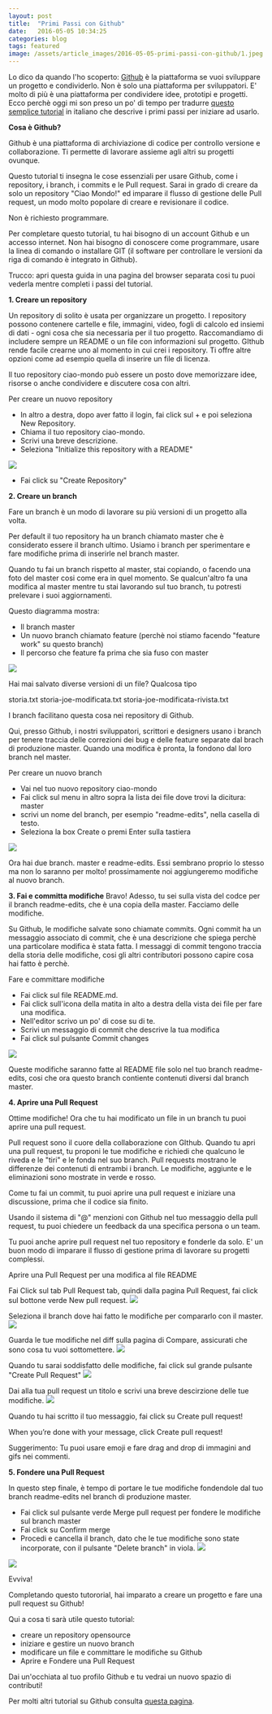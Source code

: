 ```yaml
---
layout: post
title:  "Primi Passi con Github"
date:   2016-05-05 10:34:25
categories: blog
tags: featured
image: /assets/article_images/2016-05-05-primi-passi-con-github/1.jpeg
---
```


Lo dico da quando l'ho scoperto: [Github](www.github.com) è la piattaforma se vuoi sviluppare un progetto e condividerlo. Non è solo una piattaforma per sviluppatori. E' molto di più è una piattaforma per condividere idee, prototipi e progetti.
Ecco perchè oggi mi son preso un po' di tempo per tradurre [questo semplice tutorial](https://guides.github.com/activities/hello-world/) in italiano che descrive i primi passi per iniziare ad usarlo.

**Cosa è Github?**

Github è una piattaforma di archiviazione di codice per controllo versione e collaborazione. Ti permette di lavorare assieme agli altri su progetti ovunque.

Questo tutorial ti insegna le cose essenziali per usare Github, come i repository, i branch, i commits e le Pull request. Sarai in grado di creare da solo un repository "Ciao Mondo!" ed imparare il flusso di gestione delle Pull request, un modo molto popolare di creare e revisionare il codice.

Non è richiesto programmare.

Per completare questo tutorial, tu hai bisogno di un account Github e un accesso internet. Non hai bisogno di conoscere come programmare, usare la linea di comando o installare GIT (il software per controllare le versioni da riga di comando è integrato in Github).

Trucco: apri questa guida in una pagina del browser separata cosi tu puoi vederla mentre completi i passi del tutorial.

**1. Creare un repository**

Un repository di solito è usata per organizzare un progetto. I repository possono contenere cartelle e file, immagini, video, fogli di calcolo ed insiemi di dati - ogni cosa che sia necessaria per il tuo progetto. Raccomandiamo di includere sempre un README o un file con informazioni sul progetto. GIthub rende facile crearne uno al momento in cui crei i repository. Ti offre altre opzioni come ad esempio quella di inserire un file di licenza.

Il tuo repository ciao-mondo può essere un posto dove memorizzare idee, risorse o anche condividere e discutere cosa con altri.

Per creare un nuovo repository

- In altro a destra, dopo aver fatto il login, fai click sul + e poi seleziona New Repository.
- Chiama il tuo repository ciao-mondo.
- Scrivi una breve descrizione.
- Seleziona "Initialize this repository with a README"

![](https://guides.github.com/activities/hello-world/create-new-repo.png)

- Fai click su "Create Repository"

**2. Creare un branch**

Fare un branch è un modo di lavorare su più versioni di un progetto alla volta.

Per default il tuo repository ha un branch chiamato master che è considerato essere il branch ultimo. Usiamo i branch per sperimentare e fare modifiche prima di inserirle nel branch master.

Quando tu fai un branch rispetto al master, stai copiando, o facendo una foto del master cosi come era in quel momento.
Se qualcun'altro fa una modifica al master mentre tu stai lavorando sul tuo branch, tu potresti prelevare i suoi aggiornamenti.

Questo diagramma mostra:
- Il branch master
- Un nuovo branch chiamato feature (perchè noi stiamo facendo "feature work" su questo branch)
- Il percorso che feature fa prima che sia fuso con master

![](https://guides.github.com/activities/hello-world/branching.png)

Hai mai salvato diverse versioni di un file? Qualcosa tipo

storia.txt
storia-joe-modificata.txt
storia-joe-modificata-rivista.txt

I branch facilitano questa cosa nei repository di Github.

Qui, presso Github, i nostri sviluppatori, scrittori e designers usano i branch per tenere traccia delle correzioni dei bug e delle feature separate dal brach di produzione master. Quando una modifica è pronta, la fondono dal loro branch nel master.

Per creare un nuovo branch

- Vai nel tuo nuovo repository ciao-mondo
- Fai click sul menu in altro sopra la lista dei file dove trovi la dicitura: master
- scrivi un nome del branch, per esempio "readme-edits", nella casella di testo.
- Seleziona la box Create o premi Enter sulla tastiera

![](https://guides.github.com/activities/hello-world/readme-edits.gif)

Ora hai due branch. master e readme-edits. Essi sembrano proprio lo stesso ma non lo saranno per molto! prossimamente noi aggiungeremo modifiche al nuovo branch.

**3. Fai e committa modifiche**
Bravo! 
Adesso, tu sei sulla vista del codce per il branch readme-edits, che è una copia della master. Facciamo delle modifiche.

Su Github, le modifiche salvate sono chiamate commits. Ogni commit ha un messaggio associato di commit, che è una descrizione che spiega perchè una particolare modifica è stata fatta. I messaggi di commit tengono traccia della storia delle modifiche, cosi gli altri contributori possono capire cosa hai fatto è perchè.

Fare e committare modifiche

- Fai click sul file README.md.
- Fai click sull'icona della matita in alto a destra della vista dei file per fare una modifica.
- Nell'editor scrivo un po' di cose su di te. 
- Scrivi un messaggio di commit che descrive la tua modifica
- Fai click sul pulsante Commit changes

![](https://guides.github.com/activities/hello-world/commit.png)

Queste modifiche saranno fatte al README file solo nel tuo branch readme-edits, cosi che ora questo branch contiente contenuti diversi dal branch master.

**4. Aprire una Pull Request**

Ottime modifiche! 
Ora che tu hai modificato un file in un branch tu puoi aprire una pull request.

Pull request sono il cuore della collaborazione con GIthub. Quando tu apri una pull request, tu proponi le tue modifiche e richiedi che qualcuno le riveda e le "tiri" e le fonda nel suo branch. Pull requests mostrano le differenze dei contenuti di entrambi i branch. Le modifiche, aggiunte e le eliminazioni sono mostrate in verde e rosso.

Come tu fai un commit, tu puoi aprire una pull request e iniziare una discussione, prima che il codice sia finito.

Usando il sistema di "@" menzioni con Github nel tuo messaggio della pull request, tu puoi chiedere un feedback da una specifica persona o un team.

Tu puoi anche aprire pull request nel tuo repository e fonderle da solo. E' un buon modo di imparare il flusso di gestione prima di lavorare su progetti complessi.

Aprire una Pull Request per una modifica al file README

Fai Click sul tab Pull Request tab, quindi dalla pagina Pull Request, fai click sul bottone verde New pull request.	
![](https://guides.github.com/activities/hello-world/pr-tab.gif)

Seleziona il branch dove hai fatto le modifiche per compararlo con il master.
![](https://guides.github.com/activities/hello-world/pick-branch.png)

Guarda le tue modifiche nel diff sulla pagina di Compare, assicurati che sono cosa tu vuoi sottomettere.
![](https://guides.github.com/activities/hello-world/diff.png)

Quando tu sarai soddisfatto delle modifiche, fai click sul grande pulsante "Create Pull Request"
![](https://guides.github.com/activities/hello-world/create-pr.png)

Dai alla tua pull request un titolo e scrivi una breve descirzione delle tue modifiche.
![](https://guides.github.com/activities/hello-world/pr-form.png)

Quando tu hai scritto il tuo messaggio, fai click su Create pull request!

When you’re done with your message, click Create pull request!

Suggerimento: Tu puoi usare emoji e fare drag and drop di immagini and gifs nei commenti.

**5. Fondere una Pull Request**

In questo step finale, è tempo di portare le tue modifiche fondendole dal tuo branch readme-edits nel branch di produzione master.

- Fai click sul pulsante verde Merge pull request per fondere le modifiche sul branch master
- Fai click su Confirm merge
- Procedi e cancella il branch, dato che le tue modifiche sono state incorporate, con il pulsante "Delete branch" in viola.
![](https://guides.github.com/activities/hello-world/merge-button.png)

![](https://guides.github.com/activities/hello-world/delete-button.png)


Evviva!

Completando questo tutororial, hai imparato a creare un progetto e fare una pull request su Github! 

Qui a cosa ti sarà utile questo tutorial:

- creare un repository opensource
- iniziare e gestire un nuovo branch
- modificare un file e committare le modifiche su Github
- Aprire e Fondere una Pull Request

Dai un'occhiata al tuo profilo Github e tu vedrai un nuovo spazio di contributi!

Per molti altri tutorial su Github consulta [questa pagina](https://guides.github.com/).






